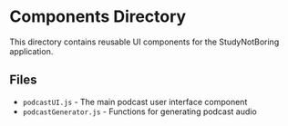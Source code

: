 # Components Directory

This directory contains reusable UI components for the StudyNotBoring application.

## Files

- `podcastUI.js` - The main podcast user interface component
- `podcastGenerator.js` - Functions for generating podcast audio